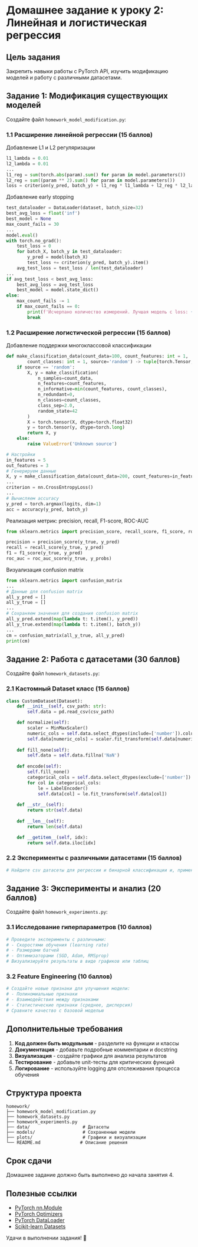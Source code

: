 # Домашнее задание к уроку 2: Линейная и логистическая регрессия

## Цель задания
Закрепить навыки работы с PyTorch API, изучить модификацию моделей и работу с различными датасетами.

## Задание 1: Модификация существующих моделей

Создайте файл `homework_model_modification.py`:

### 1.1 Расширение линейной регрессии (15 баллов)
Добавление L1 и L2 регуляризации
```python
l1_lambda = 0.01
l2_lambda = 0.01
...
l1_reg = sum(torch.abs(param).sum() for param in model.parameters())
l2_reg = sum((param ** 2).sum() for param in model.parameters())
loss = criterion(y_pred, batch_y) + l1_reg * l1_lambda + l2_reg * l2_lambda
```

Добавление early stopping
```python
test_dataloader = DataLoader(dataset, batch_size=32)
best_avg_loss = float('inf')
best_model = None
max_count_fails = 30
...
model.eval()
with torch.no_grad():
    test_loss = 0
    for batch_X, batch_y in test_dataloader:
        y_pred = model(batch_X)
        test_loss += criterion(y_pred, batch_y).item()
    avg_test_loss = test_loss / len(test_dataloader)
...
if avg_test_loss < best_avg_loss:
    best_avg_loss = avg_test_loss
    best_model = model.state_dict()
else:
    max_count_fails -= 1
    if max_count_fails == 0:
        print(f'Исчерпано количество измерений. Лучшая модель с loss: {best_avg_loss:.4f}')
        break
```

### 1.2 Расширение логистической регрессии (15 баллов)
Добавление поддержки многоклассовой классификации
```python
def make_classification_data(count_data=100, count_features: int = 1,
        count_classes: int = 1, source='random') -> tuple[torch.Tensor, torch.Tensor]:
    if source == 'random':
        X, y = make_classification(
            n_samples=count_data,
            n_features=count_features,
            n_informative=min(count_features, count_classes),
            n_redundant=0,
            n_classes=count_classes,
            class_sep=2.0,
            random_state=42
        )
        X = torch.tensor(X, dtype=torch.float32)
        y = torch.tensor(y, dtype=torch.long)
        return X, y
    else:
        raise ValueError('Unknown source')
```
```python
# Настройки
in_features = 5
out_features = 3
# Генерируем данные
X, y = make_classification_data(count_data=200, count_features=in_features, count_classes=out_features)
...
criterion = nn.CrossEntropyLoss()
...
# Вычисляем accuracy
y_pred = torch.argmax(logits, dim=1)
acc = accuracy(y_pred, batch_y)
```

Реализация метрик: precision, recall, F1-score, ROC-AUC
```python
from sklearn.metrics import precision_score, recall_score, f1_score, roc_auc_score

precision = precision_score(y_true, y_pred)
recall = recall_score(y_true, y_pred)
f1 = f1_score(y_true, y_pred)
roc_auc = roc_auc_score(y_true, y_probs)
```

Визуализация confusion matrix
```python
from sklearn.metrics import confusion_matrix
...
# Данные для confusion matrix
all_y_pred = []
all_y_true = []
...
# Сохраняем значения для создания confusion matrix
all_y_pred.extend(map(lambda t: t.item(), y_pred))
all_y_true.extend(map(lambda t: t.item(), batch_y))
...
cm = confusion_matrix(all_y_true, all_y_pred)
print(cm)
```

## Задание 2: Работа с датасетами (30 баллов)

Создайте файл `homework_datasets.py`:

### 2.1 Кастомный Dataset класс (15 баллов)
```python
class CustomDataset(Dataset):
    def __init__(self, csv_path: str):
        self.data = pd.read_csv(csv_path)

    def normalize(self):
        scaler = MinMaxScaler()
        numeric_cols = self.data.select_dtypes(include=['number']).columns
        self.data[numeric_cols] = scaler.fit_transform(self.data[numeric_cols])
    
    def fill_none(self):
        self.data = self.data.fillna('NaN')
    
    def encode(self):
        self.fill_none()
        categorical_cols = self.data.select_dtypes(exclude=['number']).columns
        for col in categorical_cols:
            le = LabelEncoder()
            self.data[col] = le.fit_transform(self.data[col])
    
    def __str__(self):
        return str(self.data)
    
    def __len__(self):
        return len(self.data)

    def __getitem__(self, idx):
        return self.data.iloc[idx]
```

### 2.2 Эксперименты с различными датасетами (15 баллов)
```python
# Найдите csv датасеты для регрессии и бинарной классификации и, применяя наработки из предыдущей части задания, обучите линейную и логистическую регрессию
```

## Задание 3: Эксперименты и анализ (20 баллов)

Создайте файл `homework_experiments.py`:

### 3.1 Исследование гиперпараметров (10 баллов)
```python
# Проведите эксперименты с различными:
# - Скоростями обучения (learning rate)
# - Размерами батчей
# - Оптимизаторами (SGD, Adam, RMSprop)
# Визуализируйте результаты в виде графиков или таблиц
```

### 3.2 Feature Engineering (10 баллов)
```python
# Создайте новые признаки для улучшения модели:
# - Полиномиальные признаки
# - Взаимодействия между признаками
# - Статистические признаки (среднее, дисперсия)
# Сравните качество с базовой моделью
```

## Дополнительные требования

1. **Код должен быть модульным** - разделите на функции и классы
2. **Документация** - добавьте подробные комментарии и docstring
3. **Визуализация** - создайте графики для анализа результатов
4. **Тестирование** - добавьте unit-тесты для критических функций
5. **Логирование** - используйте logging для отслеживания процесса обучения

## Структура проекта

```
homework/
├── homework_model_modification.py
├── homework_datasets.py
├── homework_experiments.py
├── data/                    # Датасеты
├── models/                  # Сохраненные модели
├── plots/                   # Графики и визуализации
└── README.md               # Описание решения
```

## Срок сдачи
Домашнее задание должно быть выполнено до начала занятия 4.

## Полезные ссылки
- [PyTorch nn.Module](https://pytorch.org/docs/stable/generated/torch.nn.Module.html)
- [PyTorch Optimizers](https://pytorch.org/docs/stable/optim.html)
- [PyTorch DataLoader](https://pytorch.org/docs/stable/data.html)
- [Scikit-learn Datasets](https://scikit-learn.org/stable/datasets.html)

Удачи в выполнении задания! 🚀 